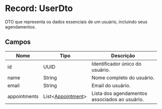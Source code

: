 <h1>Record: UserDto</h1>
<p>DTO que representa os dados essenciais de um usuário, incluindo seus agendamentos.</p>

<h2>Campos</h2>
<table>
  <thead>
    <tr>
      <th>Nome</th>
      <th>Tipo</th>
      <th>Descrição</th>
    </tr>
  </thead>
  <tbody>
    <tr>
      <td>id</td>
      <td>UUID</td>
      <td>Identificador único do usuário.</td>
    </tr>
    <tr>
      <td>name</td>
      <td>String</td>
      <td>Nome completo do usuário.</td>
    </tr>
    <tr>
      <td>email</td>
      <td>String</td>
      <td>Email do usuário.</td>
    </tr>
    <tr>
      <td>appointments</td>
      <td>List&lt;<a href="https://github.com/EricksonLOOP/DoctorProject/blob/main/backend/src/main/java/org/edev/doctorappbackend/Doc/ModulesDoc/AppointmentDoc/AppointmentEntityDoc.md">Appointment</a>&gt;</td>
      <td>Lista dos agendamentos associados ao usuário.</td>
    </tr>
  </tbody>
</table>
